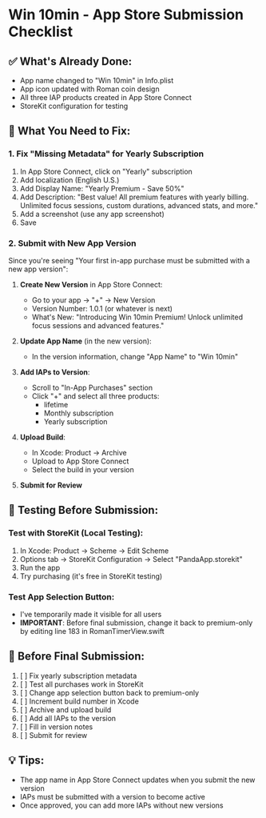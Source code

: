 # Win 10min - App Store Submission Checklist

## ✅ What's Already Done:
- App name changed to "Win 10min" in Info.plist
- App icon updated with Roman coin design
- All three IAP products created in App Store Connect
- StoreKit configuration for testing

## 🔧 What You Need to Fix:

### 1. Fix "Missing Metadata" for Yearly Subscription
1. In App Store Connect, click on "Yearly" subscription
2. Add localization (English U.S.)
3. Add Display Name: "Yearly Premium - Save 50%"
4. Add Description: "Best value! All premium features with yearly billing. Unlimited focus sessions, custom durations, advanced stats, and more."
5. Add a screenshot (use any app screenshot)
6. Save

### 2. Submit with New App Version
Since you're seeing "Your first in-app purchase must be submitted with a new app version":

1. **Create New Version** in App Store Connect:
   - Go to your app → "+" → New Version
   - Version Number: 1.0.1 (or whatever is next)
   - What's New: "Introducing Win 10min Premium! Unlock unlimited focus sessions and advanced features."

2. **Update App Name** (in the new version):
   - In the version information, change "App Name" to "Win 10min"

3. **Add IAPs to Version**:
   - Scroll to "In-App Purchases" section
   - Click "+" and select all three products:
     - lifetime
     - Monthly subscription
     - Yearly subscription

4. **Upload Build**:
   - In Xcode: Product → Archive
   - Upload to App Store Connect
   - Select the build in your version

5. **Submit for Review**

## 📱 Testing Before Submission:

### Test with StoreKit (Local Testing):
1. In Xcode: Product → Scheme → Edit Scheme
2. Options tab → StoreKit Configuration → Select "PandaApp.storekit"
3. Run the app
4. Try purchasing (it's free in StoreKit testing)

### Test App Selection Button:
- I've temporarily made it visible for all users
- **IMPORTANT**: Before final submission, change it back to premium-only by editing line 183 in RomanTimerView.swift

## 🚨 Before Final Submission:
1. [ ] Fix yearly subscription metadata
2. [ ] Test all purchases work in StoreKit
3. [ ] Change app selection button back to premium-only
4. [ ] Increment build number in Xcode
5. [ ] Archive and upload build
6. [ ] Add all IAPs to the version
7. [ ] Fill in version notes
8. [ ] Submit for review

## 💡 Tips:
- The app name in App Store Connect updates when you submit the new version
- IAPs must be submitted with a version to become active
- Once approved, you can add more IAPs without new versions